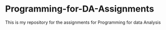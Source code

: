 # Programming-for-DA-Assignments
This is my repository for the assignments for Programming for data Analysis
